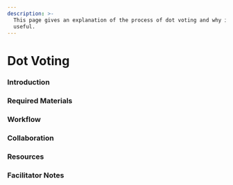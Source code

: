 ```yaml
---
description: >-
  This page gives an explanation of the process of dot voting and why it is
  useful.
---
```


# Dot Voting

### Introduction

### Required Materials

### Workflow

### Collaboration

### Resources

### Facilitator Notes
